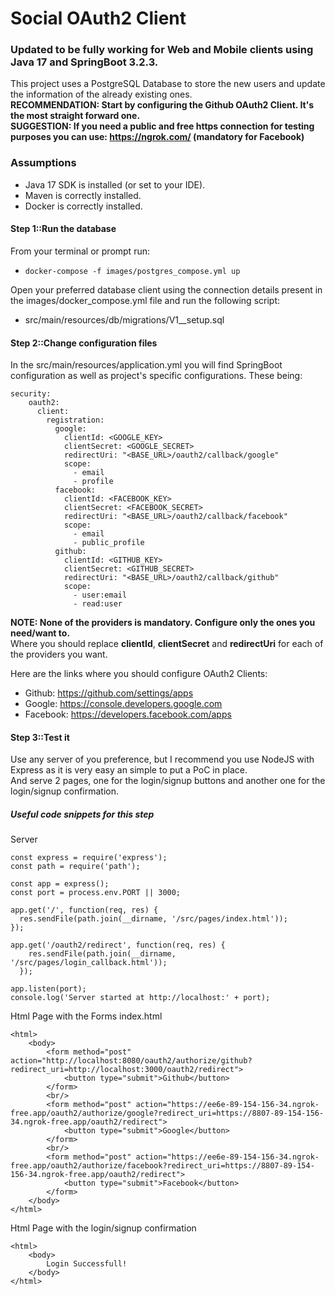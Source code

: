 # Social OAuth2 Client
### Updated to be fully working for Web and Mobile clients using **Java 17** and SpringBoot 3.2.3.

This project uses a PostgreSQL Database to store the new users and update the information of the already existing ones.<br/>
**RECOMMENDATION: Start by configuring the Github OAuth2 Client. It's the most straight forward one.**<br/>
**SUGGESTION: If you need a public and free https connection for testing purposes you can use: https://ngrok.com/ (mandatory for Facebook)**<br/>

### Assumptions
- Java 17 SDK is installed (or set to your IDE).
- Maven is correctly installed.
- Docker is correctly installed.

#### Step 1::Run the database
From your terminal or prompt run: 
- ```docker-compose -f images/postgres_compose.yml up```

Open your preferred database client using the connection details present in the images/docker_compose.yml file and run the following script:
- src/main/resources/db/migrations/V1__setup.sql

#### Step 2::Change configuration files
In the src/main/resources/application.yml you will find SpringBoot configuration as well as project's specific configurations.
These being:
```
security:
    oauth2:
      client:
        registration:
          google:
            clientId: <GOOGLE_KEY>
            clientSecret: <GOOGLE_SECRET>
            redirectUri: "<BASE_URL>/oauth2/callback/google"
            scope:
              - email
              - profile
          facebook:
            clientId: <FACEBOOK_KEY>
            clientSecret: <FACEBOOK_SECRET>
            redirectUri: "<BASE_URL>/oauth2/callback/facebook"
            scope:
              - email
              - public_profile
          github:
            clientId: <GITHUB_KEY>
            clientSecret: <GITHUB_SECRET>
            redirectUri: "<BASE_URL>/oauth2/callback/github"
            scope:
              - user:email
              - read:user
```
**NOTE: None of the providers is mandatory. Configure only the ones you need/want to.**<br/>
Where you should replace **clientId**, **clientSecret** and **redirectUri** for each of the providers you want.

Here are the links where you should configure OAuth2 Clients:
- Github: https://github.com/settings/apps
- Google: https://console.developers.google.com
- Facebook: https://developers.facebook.com/apps

#### Step 3::Test it
Use any server of you preference, but I recommend you use NodeJS with Express as it is very easy an simple to put a PoC in place.<br>
And serve 2 pages, one for the login/signup buttons and another one for the login/signup confirmation.<br/>

##### Useful code snippets for this step
Server
```
const express = require('express');
const path = require('path');

const app = express();
const port = process.env.PORT || 3000;

app.get('/', function(req, res) {
  res.sendFile(path.join(__dirname, '/src/pages/index.html'));
});

app.get('/oauth2/redirect', function(req, res) {
    res.sendFile(path.join(__dirname, '/src/pages/login_callback.html'));
  });

app.listen(port);
console.log('Server started at http://localhost:' + port);
```

Html Page with the Forms index.html
```
<html>
    <body>
        <form method="post" action="http://localhost:8080/oauth2/authorize/github?redirect_uri=http://localhost:3000/oauth2/redirect">
            <button type="submit">Github</button>
        </form>
        <br/>
        <form method="post" action="https://ee6e-89-154-156-34.ngrok-free.app/oauth2/authorize/google?redirect_uri=https://8807-89-154-156-34.ngrok-free.app/oauth2/redirect">
            <button type="submit">Google</button>
        </form>
        <br/>
        <form method="post" action="https://ee6e-89-154-156-34.ngrok-free.app/oauth2/authorize/facebook?redirect_uri=https://8807-89-154-156-34.ngrok-free.app/oauth2/redirect">
            <button type="submit">Facebook</button>
        </form>
    </body>
</html>
```

Html Page with the login/signup confirmation
```
<html>
    <body>
        Login Successfull!
    </body>
</html>
```

